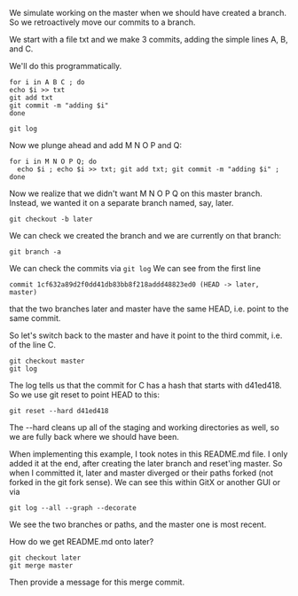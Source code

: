 
We simulate working on the master when we should have created a branch.
So we retroactively move our commits to a branch.

We start with a file txt and we make 3 commits, adding the
simple lines A, B, and C.

We'll do this programmatically.
```{shell}
for i in A B C ; do
echo $i >> txt
git add txt
git commit -m "adding $i"
done
```

```
git log
```

Now we plunge ahead and add M N O P and Q:
```
for i in M N O P Q; do 
  echo $i ; echo $i >> txt; git add txt; git commit -m "adding $i" ; 
done
```

Now we realize that we didn't want M N O P Q on this master branch.
Instead, we wanted it on a separate branch named, say, later.



```
git checkout -b later
```
We can check we created the branch and we are currently on that branch:
```
git branch -a
```
We can check the commits via `git log`
We can see from the first line 
```
commit 1cf632a89d2f0dd41db83bb8f218addd48823ed0 (HEAD -> later, master)
```
that the two branches later and master have the same HEAD, i.e. point
to the same commit.

So let's switch back to the master and have it point to the third commit,
i.e. of the line C.
```
git checkout master
git log
```

The log tells us that the commit for C has a hash that starts with 
d41ed418. So we use git reset to point HEAD to this:
```
git reset --hard d41ed418
```
The --hard cleans up all of the staging and working directories as well, 
so we are fully back where we should have been.


When implementing this example, I took notes in this README.md file.
I only added it at the end, after creating the later branch and reset'ing
master.  So when I committed it, later and master diverged or their paths forked
(not forked in the git fork sense).
We can see this within GitX or another GUI or via 
```
git log --all --graph --decorate
```
We see the two branches or paths, and the master one is most recent.

How do we get README.md onto later?

```
git checkout later
git merge master
```
Then provide a message for this merge commit.







